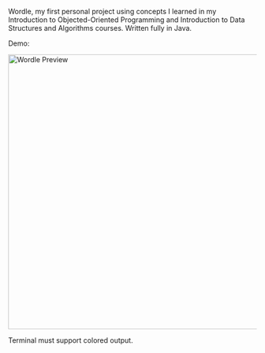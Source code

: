 Wordle, my first personal project using concepts I learned in my Introduction to Objected-Oriented Programming 
and Introduction to Data Structures and Algorithms courses. Written fully in Java. 

Demo:

<img width="558" alt="Wordle Preview" src="https://github.com/kalennepo/wordle/assets/104402887/f8b1c951-c2c8-4412-ac23-0b867d2d6658">

Terminal must support colored output.
